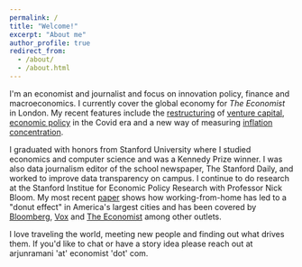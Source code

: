 ```yaml
---
permalink: /
title: "Welcome!"
excerpt: "About me"
author_profile: true
redirect_from: 
  - /about/
  - /about.html
---
```



I'm an economist and journalist and focus on innovation policy, finance and macroeconomics. I currently cover the global economy for <i>The Economist</i> in London. My recent features include the [restructuring](https://www.economist.com/finance-and-economics/2021/11/23/the-bright-new-age-of-venture-capital/21806438) of [venture capital](https://www.economist.com/leaders/2021/11/27/adventure-capitalism), [economic policy](https://www.economist.com/briefing/2021/10/23/enter-third-wave-economics) in the Covid era and a new way of measuring [inflation concentration](https://www.economist.com/graphic-detail/2021/11/06/a-handful-of-items-are-driving-inflation-in-america). 

I graduated with honors from Stanford University where I studied economics and computer science and was a Kennedy Prize winner. I was also data journalism editor of the school newspaper, The Stanford Daily, and worked to improve data transparency on campus. I continue to do research at the Stanford Institue for Economic Policy Research with Professor Nick Bloom. My most recent [paper](https://www.nber.org/system/files/working_papers/w28876/w28876.pdf) shows how working-from-home has led to a "donut effect" in America's largest cities and has been covered by [Bloomberg](https://www.bloomberg.com/news/articles/2021-06-01/americans-are-done-with-5-days-a-week-in-the-office-here-s-what-that-means-for-the-economy), [Vox](https://www.vox.com/recode/22714777/remote-work-from-home-city-suburbs-housing-traffic) and [The Economist](https://www.economist.com/graphic-detail/2021/07/04/covid-19-has-persuaded-americans-to-leave-city-centres) among other outlets. 

I love traveling the world, meeting new people and finding out what drives them. If you'd like to chat or have a story idea please reach out at arjunramani 'at' economist 'dot' com.

